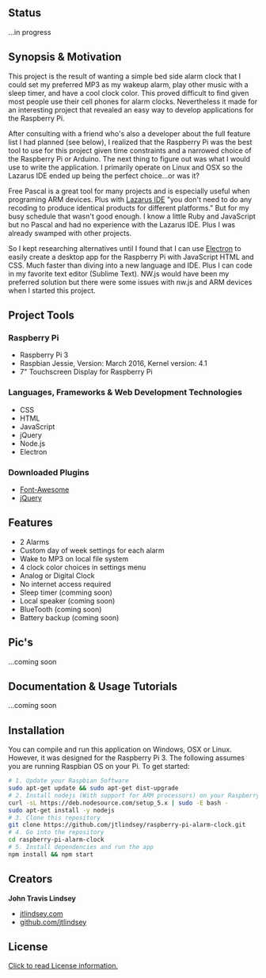 ## Status

...in progress

## Synopsis & Motivation

This project is the result of wanting a simple bed side alarm clock that I could set my preferred MP3 as my wakeup alarm, play other music with a sleep timer, and have a cool clock color. This proved difficult to find given most people use their cell phones for alarm clocks. Nevertheless it made for an interesting project that revealed an easy way to develop applications for the Raspberry Pi.

After consulting with a friend who's also a developer about the full feature list I had planned (see below), I realized that the Raspberry Pi was the best tool to use for this project given time constraints and a narrowed choice of the Raspberry Pi or Arduino. The next thing to figure out was what I would use to write the application. I primarily operate on Linux and OSX so the Lazarus IDE ended up being the perfect choice...or was it?

Free Pascal is a great tool for many projects and is especially useful when programing ARM devices. Plus with [Lazarus IDE](http://www.lazarus-ide.org/ "Lazarus IDE Homepage") "you don't need to do any recoding to produce identical products for different platforms." But for my busy schedule that wasn't good enough. I know a little Ruby and JavaScript but no Pascal and had no experience with the Lazarus IDE. Plus I was already swamped with other projects.

So I kept researching alternatives until I found that I can use [Electron](http://electron.atom.io/ "Electron Homepage") to easily create a desktop app for the Raspberry Pi with JavaScript HTML and CSS. Much faster than diving into a new language and IDE. Plus I can code in my favorite text editor (Sublime Text). NW.js would have been my preferred solution but there were some issues with nw.js and ARM devices when I started this project.   



## Project Tools

### Raspberry Pi

* Raspberry Pi 3
* Raspbian Jessie, Version: March 2016, Kernel version: 4.1
* 7" Touchscreen Display for Raspberry Pi

### Languages, Frameworks & Web Development Technologies

* CSS
* HTML
* JavaScript
* jQuery
* Node.js
* Electron

### Downloaded Plugins

* [Font-Awesome](https://fortawesome.github.io/Font-Awesome/ "Font-Awesome Homepage")
* [jQuery](https://jquery.com/ "jQuery Homepage")

## Features

* 2 Alarms
* Custom day of week settings for each alarm
* Wake to MP3 on local file system
* 4 clock color choices in settings menu
* Analog or Digital Clock
* No internet access required
* Sleep timer (comming soon)
* Local speaker (coming soon)
* BlueTooth (coming soon)
* Battery backup (coming soon)

## Pic's

...coming soon

## Documentation & Usage Tutorials

...coming soon

## Installation

You can compile and run this application on Windows, OSX or Linux. However, it was designed for the Raspberry Pi 3. The following assumes you are running Raspbian OS on your Pi. To get started:

```bash
# 1. Update your Raspbian Software
sudo apt-get update && sudo apt-get dist-upgrade
# 2. Install nodejs (With support for ARM processors) on your Raspberry Pi
curl -sL https://deb.nodesource.com/setup_5.x | sudo -E bash - 
sudo apt-get install -y nodejs  
# 3. Clone this repository
git clone https://github.com/jtlindsey/raspberry-pi-alarm-clock.git
# 4. Go into the repository
cd raspberry-pi-alarm-clock
# 5. Install dependencies and run the app
npm install && npm start
```

## Creators

**John Travis Lindsey**

* <a href="http://jtlindsey.com/" target="_blank">jtlindsey.com</a>
* <a href="https://github.com/jtlindsey" target="_blank">github.com/jtlindsey</a>


## License

[Click to read License information.](https://github.com/jtlindsey/raspberry-pi-alarm-clock/blob/master/LICENSE "License")

